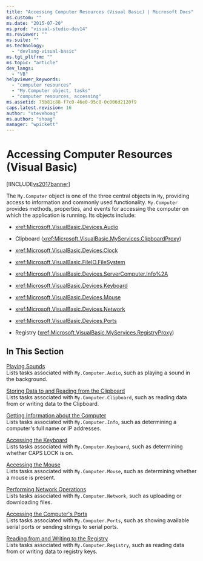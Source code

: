 ```yaml
---
title: "Accessing Computer Resources (Visual Basic) | Microsoft Docs"
ms.custom: ""
ms.date: "2015-07-20"
ms.prod: "visual-studio-dev14"
ms.reviewer: ""
ms.suite: ""
ms.technology: 
  - "devlang-visual-basic"
ms.tgt_pltfrm: ""
ms.topic: "article"
dev_langs: 
  - "VB"
helpviewer_keywords: 
  - "computer resources"
  - "My.Computer object, tasks"
  - "computer resources, accessing"
ms.assetid: 75b81c88-f7c0-46e0-95c8-0c006d2120f9
caps.latest.revision: 16
author: "stevehoag"
ms.author: "shoag"
manager: "wpickett"
---
```

# Accessing Computer Resources (Visual Basic)
[!INCLUDE[vs2017banner](../../../../visual-basic/includes/vs2017banner.md)]

The `My.Computer` object is one of the three central objects in `My`, providing access to information and commonly used functionality. `My.Computer` provides methods, properties, and events for accessing the computer on which the application is running. Its objects include:  
  
-   <xref:Microsoft.VisualBasic.Devices.Audio>  
  
-   Clipboard (<xref:Microsoft.VisualBasic.MyServices.ClipboardProxy>)  
  
-   <xref:Microsoft.VisualBasic.Devices.Clock>  
  
-   <xref:Microsoft.VisualBasic.FileIO.FileSystem>  
  
-   <xref:Microsoft.VisualBasic.Devices.ServerComputer.Info%2A>  
  
-   <xref:Microsoft.VisualBasic.Devices.Keyboard>  
  
-   <xref:Microsoft.VisualBasic.Devices.Mouse>  
  
-   <xref:Microsoft.VisualBasic.Devices.Network>  
  
-   <xref:Microsoft.VisualBasic.Devices.Ports>  
  
-   Registry (<xref:Microsoft.VisualBasic.MyServices.RegistryProxy>)  
  
## In This Section  
 [Playing Sounds](../../../../visual-basic/developing-apps/programming/computer-resources/playing-sounds.md)  
 Lists tasks associated with `My.Computer.Audio`, such as playing a sound in the background.  
  
 [Storing Data to and Reading from the Clipboard](../../../../visual-basic/developing-apps/programming/computer-resources/storing-data-to-and-reading-from-the-clipboard.md)  
 Lists tasks associated with `My.Computer.Clipboard`, such as reading data from or writing data to the Clipboard.  
  
 [Getting Information about the Computer](../../../../visual-basic/developing-apps/programming/computer-resources/getting-information-about-the-computer.md)  
 Lists tasks associated with `My.Computer.Info`, such as determining a computer's full name or IP addresses.  
  
 [Accessing the Keyboard](../../../../visual-basic/developing-apps/programming/computer-resources/accessing-the-keyboard.md)  
 Lists tasks associated with `My.Computer.Keyboard`, such as determining whether CAPS LOCK is on.  
  
 [Accessing the Mouse](../../../../visual-basic/developing-apps/programming/computer-resources/accessing-the-mouse.md)  
 Lists tasks associated with `My.Computer.Mouse`, such as determining whether a mouse is present.  
  
 [Performing Network Operations](../../../../visual-basic/developing-apps/programming/computer-resources/performing-network-operations.md)  
 Lists tasks associated with `My.Computer.Network`, such as uploading or downloading files.  
  
 [Accessing the Computer's Ports](../../../../visual-basic/developing-apps/programming/computer-resources/accessing-the-computer-s-ports.md)  
 Lists tasks associated with `My.Computer.Ports`, such as showing available serial ports or sending strings to serial ports.  
  
 [Reading from and Writing to the Registry](../../../../visual-basic/developing-apps/programming/computer-resources/reading-from-and-writing-to-the-registry.md)  
 Lists tasks associated with `My.Computer.Registry`, such as reading data from or writing data to registry keys.